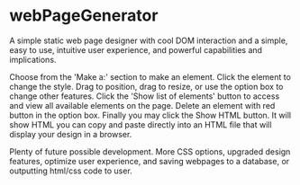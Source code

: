 # webPageGenerator
A simple static web page designer with cool DOM interaction and a simple, easy to use, intuitive user experience, and powerful capabilities and implications. 

Choose from the 'Make a:' section to make an element. Click the element to change the style. Drag to position, drag to resize, or use the option box to change other features. Click the 'Show list of elements' button to access and view all available elements on the page. Delete an element with red button in the option box. Finally you may click the Show HTML button. It will show HTML you can copy and paste directly into an HTML file that will display your design in a browser.

Plenty of future possible development. More CSS options, upgraded design features, optimize user experience, and saving webpages to a database, or outputting html/css code to user. 


